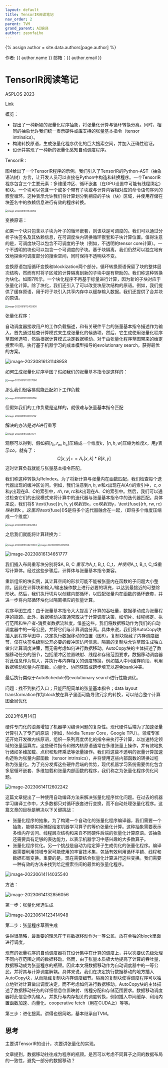 ```yaml
---
layout: default
title: TensorIR阅读笔记
nav_order: 2
parent: TVM
grand_parent: AI编译
author: zeonfaiho
---
```


{% assign author = site.data.authors[page.author] %}
<div> 作者: {{ author.name }}  
 邮箱：{{ author.email }}
</div>

<script type="text/javascript" async
  src="https://cdnjs.cloudflare.com/ajax/libs/mathjax/2.7.7/MathJax.js?config=TeX-MML-AM_CHTML">
</script>

<script type="text/x-mathjax-config">
  MathJax.Hub.Config({
    tex2jax: {
      inlineMath: [['$','$'], ['\\(','\\)']],
      processEscapes: true
    }
  });
</script>

# TensorIR阅读笔记

ASPLOS 2023

[Link](./TensorIR.pdf)

概览：

- 提出了一种新颖的张量化程序抽象，将张量化计算与循环转换分离。同时，相同的抽象允许我们统一表示硬件或库支持的张量基本指令（tensor intrinsics）。 
- 构建转换原语，生成张量化程序优化的巨大搜索空间，并加入正确性验证。 
- 设计并实现了一种新的张量化感知自动调度程序。

TensorIR：

图4给出了一个TensorIR程序的示例。我们引入了TensorIR的Python-AST（抽象语法树）方言，让开发人员可以直接在Python中构造和转换程序。一个TensorIR程序包含三个主要元素：多维缓冲区、循环嵌套（在GPU设置中可能有线程绑定）和块。一个块可以包含一个或多个带有子块或与计算内容相对应的命令语句序列的嵌套循环。这种表示允许我们将计算划分到相应的子块（块）区域，并使用存储在块签名中的依赖信息进行有效的程序转换。

<img src="./TensorIR%E9%98%85%E8%AF%BB%E7%AC%94%E8%AE%B0.assets/image-20230816111533950.png" alt="image-20230816111533950" style="zoom:50%;" />

变换原语：

如果一个块只包含以子块为叶子的循环嵌套，则该块是可调度的。我们可以通过分析子块签名及其依赖信息，在可调度块内转换循环嵌套和子块计算位置。值得注意的是，可调度块可以包含不可调度的子块（例如，不透明的tensor core计算）。一个不透明的块也可以包含一个可调度的子块。基于块隔离，我们仍然可以独立地有效地探索可调度部分的搜索空间，同时保持不透明块不变。

变换原语包括循环变换和blockization两个部分。循环转换原语保留了块的整体层次结构，然而有时将子区域的计算隔离到新的子块中是有帮助的。我们称这种转换为块化。如图7所示，一个块化程序不再基于标量进行计算，因为新的子块对应于张量化计算。除了块化，我们还引入了可以改变块层次结构的原语。例如，我们提供了缓存原语，用于将子块引入共享内存中以缓存输入数据。我们还提供了合并块的原语。

<img src="./TensorIR%E9%98%85%E8%AF%BB%E7%AC%94%E8%AE%B0.assets/image-20230816112402800.png" alt="image-20230816112402800" style="zoom:50%;" />

张量化程序：

自动调度器接收用户的工作负载描述，和有关硬件平台的张量基本指令描述作为输入，首先通过检查计算模式来生成张量化的候选项，然后，它生成使用张量化程序草图候选项，然后根据计算模式决定数据移动。对于由张量化程序草图带来的给定搜索空间，执行基于机器学习的成本模型指导的evolutionary search，获得最优的方案。

![image-20230816131148958](./TensorIR%E9%98%85%E8%AF%BB%E7%AC%94%E8%AE%B0.assets/image-20230816131148958.png)

如何生成张量化程序草图？假如我们的张量基本指令是这样的：

<img src="./TensorIR%E9%98%85%E8%AF%BB%E7%AC%94%E8%AE%B0.assets/image-20230816132527390.png" alt="image-20230816132527390" style="zoom: 50%;" />

那么我们很容易就能匹配如下工作负载

<img src="./TensorIR%E9%98%85%E8%AF%BB%E7%AC%94%E8%AE%B0.assets/image-20230816132610704.png" alt="image-20230816132610704" style="zoom:50%;" />

但假如我们的工作负载是这样的，就很难与张量基本指令匹配

<img src="./TensorIR%E9%98%85%E8%AF%BB%E7%AC%94%E8%AE%B0.assets/image-20230816132731722.png" alt="image-20230816132731722" style="zoom:50%;" />

解决的办法是对$A$进行重写

<img src="./TensorIR%E9%98%85%E8%AF%BB%E7%AC%94%E8%AE%B0.assets/image-20230816132831177.png" alt="image-20230816132831177" style="zoom:50%;" />

观察可以得到，假如把$[r_h,r_w,h_c]$压缩成一个维度$k$，$[n, h, w]$压缩为维度$x$，用$y$表示$co$，就有了：
$$
C[x, y] += A_r[x, k] * B[k, y]
$$
这时计算负载就能与张量基本指令匹配。

我们称这种转换为ReIndex。为了将新计算与张量内在函数匹配，我们检查每个迭代器出现的缓冲区访问。例如，我们注意到$n, h, w$和$x$出现在$A(Ar)$的索引中，$c, o$和$y$出现在$B$、$C$的索引中，$rh, rw, rc$和$k$出现在$A$、$C$的索引中。然后，我们可以通过检查它们的出现模式来将计算中的迭代器与张量基本指令中的迭代器匹配。具体来说，我们将$ \text{fuse}(n, h, y)$映射到$x$，$co$映射到$y$，$\text{fuse}(rh, rw, rc)$映射到$k $。这里的$\text{fuse}()$是将多个迭代器融合在一起，（即将多个维度压缩成一个维度）

<img src="./TensorIR%E9%98%85%E8%AF%BB%E7%AC%94%E8%AE%B0.assets/image-20230816134142684.png" alt="image-20230816134142684" style="zoom:50%;" />

之后我们就能将计算转换为：

<img src="./TensorIR%E9%98%85%E8%AF%BB%E7%AC%94%E8%AE%B0.assets/image-20230816134231303.png" alt="image-20230816134231303" style="zoom:50%;" />

<img src="./TensorIR%E9%98%85%E8%AF%BB%E7%AC%94%E8%AE%B0.assets/image-20230816134512954.png" alt="image-20230816134512954" style="zoom:50%;" />

![image-20230816134651777](./TensorIR%E9%98%85%E8%AF%BB%E7%AC%94%E8%AE%B0.assets/image-20230816134651777.png)

我们插入布局重写块分别将$A, B, C $重写为$A_t, B_t, C_t$，并使用$A_t, B_t, C_t$重写计算体。经过这些步骤后，计算体与张量基本指令兼容。

重新组织的块实例，其计算空间的形状可能不能被张量内在函数的子问题大小整除。因此在计算块和输入/输出操作数上进行必要的填充，以达到最接近的可整除形状。然后，我们执行切片以创建内部循环，以匹配张量内在函数的循环嵌套，并进一步将内部循环块化以隔离相应的张量计算。

程序草图生成：由于张量基本指令大大提高了计算的吞吐量，数据移动成为张量程序的瓶颈。此外，数据移动决策通常取决于计算调度决策，如切片、线程绑定、执行范围和生产者-消费者数据流粒度。借鉴这些，我们将数据移动作为我们的自动调度器中的一等公民，并将它们与计算调度分离。具体来说，我们将AutoCopy块插入到程序草图中，决定执行数据移动的位置（图8）。复制块隐藏了内存调度细节，仅在块签名级别公开必要的缓冲区访问信息。隔离的复制块允许草图生成独立做出计算调度决策，而无需考虑如何进行数据移动。AutoCopy块的主体描述了数据移动任务的细节，包括缓冲区位置映射、线程和存储范围要求。数据移动调度器将此信息作为输入，并执行与内存相关的调度转换，例如插入中间缓存阶段、利用数据移动张量内在函数、向量化、协同获取或跨步填充以避免bank冲突。

最后执行类似于AutoSchedule的evolutionary search进行性能调优。

问题：找不到执行入口；只能匹配简单的张量基本指令；data layout transformation作为block放在算子里面可能导致冗余的转换，可以结合整个计算图全局优化

---

2023年6月14日

硬件专门化的浪潮增加了机器学习编译问题的复杂性。现代硬件后端为了加速张量计算引入了专门的原语（例如，Nvidia Tensor Core，Google TPU）。领域专家还开始开发微内核原语，组织一系列高度优化的指令来执行子计算，以加速特定领域的张量运算库。这些硬件指令和微内核原语通常在多维张量上操作，并有效地执行诸如多维加载、点积和矩阵乘法等张量操作。我们将这些不透明的张量计算加速构造称为张量内部函数（tensor intrinsics），并将使用这些内部函数的转换过程称为张量化。为了充分发挥这些硬件后端的优势，现代机器学习系统需要优化包含多层循环嵌套、多维加载和张量内部函数的程序，我们称之为张量化程序优化问题。

![image-20230614112602242](./TensorIR%E9%98%85%E8%AF%BB%E7%AC%94%E8%AE%B0.assets/image-20230614112602242.png)

这篇文章提出了一种使用自动编译方法来解决张量化程序优化问题。在过去的机器学习编译工作中，大多数都只对循环嵌套进行变换，而不自动处理张量化程序。这篇文章的目标是解决以下关键挑战：

- 张量化程序的抽象。为了构建一个自动化的张量化程序编译器，我们需要一个抽象，能够实际捕捉给定机器学习算子的等价张量化计算。这种抽象需要表示多维内存访问、线程层次结构和来自不同硬件后端的张量化计算原语。该抽象还需要具有足够的表达能力，以表示机器学习中感兴趣的大多数算子。
- 张量化程序优化。另一个挑战是自动为给定算子生成优化的张量化程序。编译器需要利用领域专家可能使用的丰富技术集，包括有效利用循环平铺、线程和数据布局变换。重要的是，现在需要结合张量化计算进行这些变换。我们需要一种有效的方法来找到给定搜索空间的最优的张量化程序。

![image-20230614114035540](./TensorIR%E9%98%85%E8%AF%BB%E7%AC%94%E8%AE%B0.assets/image-20230614114035540.png)

方法：

![image-20230614132856056](./TensorIR%E9%98%85%E8%AF%BB%E7%AC%94%E8%AE%B0.assets/image-20230614132856056.png)

第一步：张量化候选生成

![image-20230614123414948](./TensorIR%E9%98%85%E8%AF%BB%E7%AC%94%E8%AE%B0.assets/image-20230614123414948.png)

第二步：张量程序草图生成

讲得很简略，最重要的理念在于将数据移动作为一等公民，放在单独的block里面进行调度。

现有的张量程序的自动调度器将其设计集中在计算的调度上，并以次要优先级处理不同内存范围之间的数据移动。然而，由于张量本质极大地提高了计算的吞吐量，数据移动成为张量程序的瓶颈。因此本文将数据移动作为自动调度器中的一等公民，并将其与计算调度解耦。具体来说，我们在决定执行数据移动的地方插入AutoCopy块，从而隐藏复制块内存调度细节。隔离的复制块使得调度程序可以独立地针对计算做出调度决定，而不考虑如何进行数据移动。AutoCopy块的主体描述了数据移动任务的详细信息位置映射、线程分配和存储范围要求。数据移动调度器将此信息作为输入，并执行与内存相关的调度转换，例如插入中间缓存、利用内置函数加速、向量化、cooperative fetch（用在CUDA上）等等。

第三步：进化搜索。讲得也很简略，基本继承自TVM。

## 思考

主要讲TensorIR的设计，次要讲张量化的实现。

文章提到，数据移动往往成为程序的瓶颈。是否可以考虑不同算子之间的数据布局的一致性，避免一部分的数据移动？